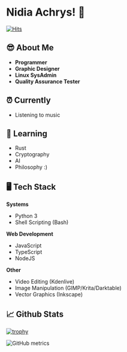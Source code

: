 # Nidia Achrys! 👋
[![Hits](https://hits.seeyoufarm.com/api/count/incr/badge.svg?url=https%3A%2F%2Fgithub.com%2FRogue-Halo)](https://hits.seeyoufarm.com)
## 😎 About Me
 * __Programmer__
 * __Graphic Designer__
 * __Linux SysAdmin__
 * __Quality Assurance Tester__
 
 ## ⏰ Currently
 * Listening to music
 
 ## 📓 Learning
 * Rust
 * Cryptography
 * AI
 * Philosophy :)
 
 ## 🖥️ Tech Stack
 __Systems__
 * Python 3
 * Shell Scripting (Bash)

 __Web Development__
 * JavaScript
 * TypeScript
 * NodeJS

 __Other__
 * Video Editing (Kdenlive)
 * Image Manipulation (GIMP/Krita/Darktable)
 * Vector Graphics (Inkscape)


 ## 📈 Github Stats
 
[![trophy](https://github-profile-trophy.vercel.app/?username=nidia-achrys&theme=dracula)](https://github.com/ryo-ma/github-profile-trophy)

![GitHub metrics](https://metrics.lecoq.io/nidia-achrys)
